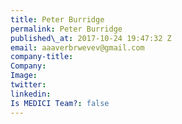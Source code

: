 ```yaml
---
title: Peter Burridge
permalink: Peter Burridge
published\_at: 2017-10-24 19:47:32 Z
email: aaaverbrwevev@gmail.com
company-title: 
Company: 
Image: 
twitter: 
linkedin: 
Is MEDICI Team?: false
---
```


